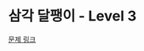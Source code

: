 # 삼각 달팽이 - Level 3

[문제 링크](https://school.programmers.co.kr/learn/courses/30/lessons/12946?language=kotlin)
